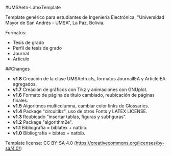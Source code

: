 #UMSAetn-LatexTemplate

Template genérico para estudiantes de Ingeniería Electrónica, "Universidad Mayor de San Andrés - UMSA", La Paz, Bolivia.

Formatos:
- Tesis de grado
- Perfil de tesis de grado
- Journal
- Artículo

##Changes
- **v1.8** Creación de la clase UMSAetn.cls, formatos JournalIEA y ArticleIEA agregados.
- **v1.7** Creación de gráficos con Tikz y animaciones con GNUplot.
- **v1.6** Formato de página de título cambiado, reubicación de páginas finales. 
- **v1.5** Algoritmos multicolumna, cambiar color links de Glossaries.
- **v1.4** Package "circuitikz", uso de otros Fonts y LATEX LICENSE.
- **v1.3** Reubicado "insertar tablas, figuras y subfiguras".
- **v1.2** Package "algorithm2e". 
- **v1.1** Bibliografía = biblatex + natbib.
- **v1.0** Bibliografía = bibtex + natbib.

Template license:
CC BY-SA 4.0 (https://creativecommons.org/licenses/by-sa/4.0/)
